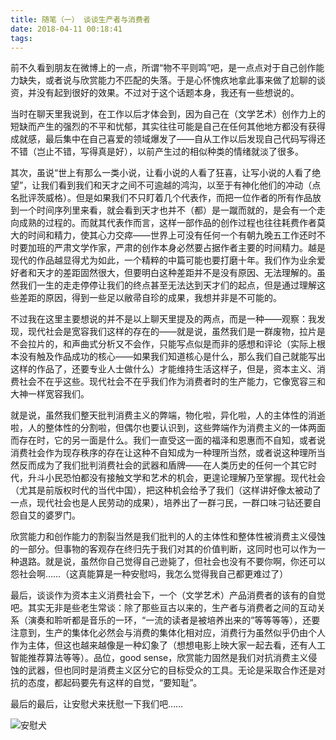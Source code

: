 ```yaml
---
title: 随笔（一） 谈谈生产者与消费者
date: 2018-04-11 00:18:41
tags:
---
```

前不久看到朋友在微博上的一点，所谓“物不平则鸣”吧，是一点点对于自己创作能力缺失，或者说与欣赏能力不匹配的失落。于是心怀愧疚地拿此事来做了尬聊的谈资，并没有起到很好的效果。不过对于这个话题本身，我还有一些想说的。

当时在聊天里我说到，在工作以后才体会到，因为自己在（文学艺术）创作力上的短缺而产生的强烈的不平和忧郁，其实往往可能是自己在任何其他地方都没有获得成就感，最后集中在自己喜爱的领域爆发了——自从工作以后发现自己代码写得还不错（岂止不错，写得真是好），以前产生过的相似种类的情绪就淡了很多。

其次，虽说“世上有那么一类小说，让看小说的人看了狂喜，让写小说的人看了绝望”，让我们看到我们和天才之间不可逾越的鸿沟，以至于有神化他们的冲动（点名批评茨威格）。但是如果我们不只盯着几个代表作，而把一位作者的所有作品放到一个时间序列里来看，就会看到天才也并不（都）是一蹴而就的，是会有一个走向成熟的过程的。而就其代表作而言，这样一部作品的创作过程也往往耗费作者莫大的时间和精力，使其心力交瘁——世界上可没有任何一个有朝九晚五工作还时不时要加班的严肃文学作家，严肃的创作本身必然要占据作者主要的时间精力。越是现代的作品越显得尤为如此，一个精粹的中篇可能也要打磨十年。我们作为业余爱好者和天才的差距固然很大，但要明白这种差距并不是没有原因、无法理解的。虽然我们一生的走走停停让我们的终点甚至无法达到天才们的起点，但是通过理解这些差距的原因，得到一些足以敝帚自珍的成果，我想并非是不可能的。

<!--more-->

不过我在这里主要想说的并不是以上聊天里提及的两点，而是一种——观察：我发现，现代社会是宽容我们这样的存在的——就是说，虽然我们是一群废物，拉片是不会拉片的，和声曲式分析又不会作，只能写点似是而非的感想和评论（实际上根本没有触及作品成功的核心——如果我们知道核心是什么，那么我们自己就能写出这样的作品了，还要专业人士做什么）才能维持生活这样子，但是，资本主义、消费社会不在乎这些。现代社会不在乎我们作为消费者时的生产能力，它像宽容三和大神一样宽容我们。

就是说，虽然我们整天批判消费主义的弊端，物化啦，异化啦，人的主体性的消逝啦，人的整体性的分割啦，但偶尔也要认识到，这些弊端作为消费主义的一体两面而存在时，它的另一面是什么。我们一直受这一面的福泽和恩惠而不自知，或者说消费社会作为现存秩序的存在让这种不自知成为一种理所当然，或者说这种理所当然反而成为了我们批判消费社会的武器和盾牌——在人类历史的任何一个其它时代，升斗小民恐怕都没有接触文学和艺术的机会，更遑论理解乃至掌握。现代社会（尤其是前版权时代的当代中国），把这种机会给予了我们（这样讲好像太被动了一点，现代社会也是人民劳动的成果），培养出了一群刁民，一群口味刁钻还要自怨自艾的婆罗门。

欣赏能力和创作能力的割裂当然是我们批判的人的主体性和整体性被消费主义侵蚀的一部分。但事物的客观存在终归先于我们对其的价值判断，这同时也可以作为一种退路。就是说，虽然你自己觉得自己逊毙了，但社会也没有不要你啊，你还可以怨社会啊……（这真能算是一种安慰吗，我怎么觉得我自己都更难过了）

最后，谈谈作为资本主义消费社会下，一个（文学艺术）产品消费者的该有的自觉吧。其实无非是些老生常谈：除了那些亘古以来的，生产者与消费者之间的互动关系（演奏和聆听都是音乐的一环，“一流的读者是被培养出来的”等等等等），还要注意到，生产的集体化必然会与消费的集体化相对应，消费行为虽然似乎仍由个人作为主体，但这也越来越像是一种幻象了（想想电影上映大家一起去看，还有人工智能推荐算法等等）。品位，good sense，欣赏能力固然是我们对抗消费主义侵蚀的武器，但也同时是消费主义区分它的目标受众的工具。无论是采取合作还是对抗的态度，都起码要先有这样的自觉，“要知耻”。

最后的最后，让安慰犬来抚慰一下我们吧……

![安慰犬](安慰犬.jpg)